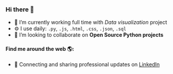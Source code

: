 ### Hi there 👋

<!--
**simkusr/simkusr** is a ✨ _special_ ✨ repository because its `README.md` (this file) appears on your GitHub profile.

Here are some ideas to get you started:

- 🔭 I’m currently working on ...
- 🌱 I’m currently learning ...
- 👯 I’m looking to collaborate on ...
- 🤔 I’m looking for help with ...
- 💬 Ask me about ...
- 📫 How to reach me: ...
- 😄 Pronouns: ...
- ⚡ Fun fact: ...

-->


- 🔭 I’m currently working full time with *Data visualization* project
- ⚙️  I use daily: `.py`, `.js`, `.html`, `.css`, `.json`, `.sql`
- 👯 I’m looking to collaborate on **Open Source Python projects**


#### Find me around the web 🌎:
- 💼 Connecting and sharing professional updates on <a href="https://www.linkedin.com/in/simkusr">LinkedIn</a>
